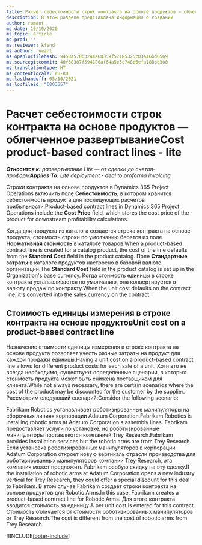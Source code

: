 ```yaml
---
title: Расчет себестоимости строк контракта на основе продуктов — облегченное развертывание
description: В этом разделе представлена информация о создании
author: rumant
ms.date: 10/19/2020
ms.topic: article
ms.prod: ''
ms.reviewer: kfend
ms.author: rumant
ms.openlocfilehash: 9458a57863244a68359f57185325c03a46bd6569
ms.sourcegitcommit: 40f68387f594180af64a5e5c748b6efa188bd300
ms.translationtype: HT
ms.contentlocale: ru-RU
ms.lasthandoff: 05/10/2021
ms.locfileid: "6003557"
---
```

# <a name="cost-product-based-contract-lines---lite"></a><span data-ttu-id="9628d-103">Расчет себестоимости строк контракта на основе продуктов — облегченное развертывание</span><span class="sxs-lookup"><span data-stu-id="9628d-103">Cost product-based contract lines - lite</span></span>

<span data-ttu-id="9628d-104">_**Относится к:** развертывание Lite — от сделки до счетов-проформ_</span><span class="sxs-lookup"><span data-stu-id="9628d-104">_**Applies To:** Lite deployment - deal to proforma invoicing_</span></span>


<span data-ttu-id="9628d-105">Строки контракта на основе продуктов в Dynamics 365 Project Operations включить поле **Себестоимость**, в котором хранится себестоимость продукта для последующих расчетов прибыльности.</span><span class="sxs-lookup"><span data-stu-id="9628d-105">Product-based contract lines in Dynamics 365 Project Operations include the **Cost Price** field, which stores the cost price of the product for downstream profitability calculations.</span></span>

<span data-ttu-id="9628d-106">Когда для продукта из каталога создается строка контракта на основе продукта, стоимость строки по умолчанию берется из поле **Нормативная стоимость** в каталоге товаров.</span><span class="sxs-lookup"><span data-stu-id="9628d-106">When a product-based contract line is created for a catalog product, the cost of the line defaults from the **Standard Cost** field in the product catalog.</span></span> <span data-ttu-id="9628d-107">Поле **Стандартные затраты** в каталоге продуктов настроено в базовой валюте организации.</span><span class="sxs-lookup"><span data-stu-id="9628d-107">The **Standard Cost** field in the product catalog is set up in the Organization's base currency.</span></span> <span data-ttu-id="9628d-108">Когда стоимость единицы в строке контракта устанавливается по умолчанию, она конвертируется в валюту продаж по контракту.</span><span class="sxs-lookup"><span data-stu-id="9628d-108">When the unit cost defaults on the contract line, it's converted into the sales currency on the contract.</span></span>

## <a name="unit-cost-on-a-product-based-contract-line"></a><span data-ttu-id="9628d-109">Стоимость единицы измерения в строке контракта на основе продуктов</span><span class="sxs-lookup"><span data-stu-id="9628d-109">Unit cost on a product-based contract line</span></span>

<span data-ttu-id="9628d-110">Назначение стоимости единицы измерения в строке контракта на основе продукта позволяет учесть разные затраты на продукт для каждой продажи единицы.</span><span class="sxs-lookup"><span data-stu-id="9628d-110">Having a unit cost on a product-based contract line allows for different product costs for each sale of a unit.</span></span> <span data-ttu-id="9628d-111">Хотя это не всегда необходимо, существуют определенные сценарии, в которых стоимость продукта может быть снижена поставщиком для клиента.</span><span class="sxs-lookup"><span data-stu-id="9628d-111">While not always necessary, there are certain scenarios where the cost of the product may be discounted for the customer by the supplier.</span></span> <span data-ttu-id="9628d-112">Рассмотрим следующий сценарий:</span><span class="sxs-lookup"><span data-stu-id="9628d-112">Consider the following scenario:</span></span>

<span data-ttu-id="9628d-113">Fabrikam Robotics устанавливает роботизированные манипуляторы на сборочных линиях корпорации Adatum Corporation.</span><span class="sxs-lookup"><span data-stu-id="9628d-113">Fabrikam Robotics is installing robotic arms at Adatum Corporation's assembly lines.</span></span> <span data-ttu-id="9628d-114">Fabrikam предоставляет услуги по установке, но роботизированные манипуляторы поставляются компанией Trey Research.</span><span class="sxs-lookup"><span data-stu-id="9628d-114">Fabrikam provides installation services but the robotic arms are from Trey Research.</span></span> <span data-ttu-id="9628d-115">Если установка роботизированных манипуляторов в корпорации Adatum Corporation откроет новую вертикаль отрасли производства для роботизированных манипуляторов компании Trey Research, эта компания может предложить Fabrikam особую скидку на эту сделку.</span><span class="sxs-lookup"><span data-stu-id="9628d-115">If the installation of robotic arms at Adatum Corporation opens a new industry vertical for Trey Research, they could offer a special discount for this deal to Fabrikam.</span></span> <span data-ttu-id="9628d-116">В этом случае Fabrikam создает строки контракта на основе продуктов для Robotic Arms.</span><span class="sxs-lookup"><span data-stu-id="9628d-116">In this case, Fabrikam creates a product-based contract line for Robotic Arms.</span></span> <span data-ttu-id="9628d-117">Для этого контракта вводится стоимость за единицу.</span><span class="sxs-lookup"><span data-stu-id="9628d-117">A per unit cost is entered for this contract.</span></span> <span data-ttu-id="9628d-118">Стоимость отличается от стоимости роботизированных манипуляторов от Trey Research.</span><span class="sxs-lookup"><span data-stu-id="9628d-118">The cost is different from the cost of robotic arms from Trey Research.</span></span>


[!INCLUDE[footer-include](../../includes/footer-banner.md)]
